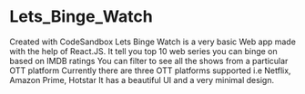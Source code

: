 # Lets_Binge_Watch
Created with CodeSandbox
Lets Binge Watch is a very basic Web app made with the help of React.JS.
It tell you top 10 web series you can binge on based on IMDB ratings
You can filter to see all the shows from a particular OTT platform
Currently there are three OTT platforms supported i.e Netflix, Amazon Prime, Hotstar
It has a beautiful UI and a very minimal design.
